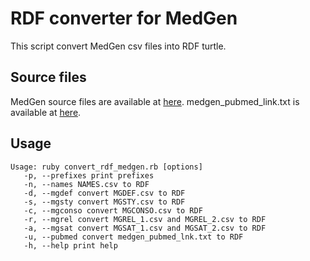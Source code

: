 # RDF converter for MedGen

This script convert MedGen csv files into RDF turtle.

## Source files

MedGen source files are available at [here](ftp://ftp.ncbi.nlm.nih.gov/pub/medgen/csv/). medgen_pubmed_link.txt is available at [here](ftp://ftp.ncbi.nlm.nih.gov/pub/medgen/).

## Usage

    Usage: ruby convert_rdf_medgen.rb [options]
       -p, --prefixes print prefixes
       -n, --names NAMES.csv to RDF
       -d, --mgdef convert MGDEF.csv to RDF
       -s, --mgsty convert MGSTY.csv to RDF
       -c, --mgconso convert MGCONSO.csv to RDF
       -r, --mgrel convert MGREL_1.csv and MGREL_2.csv to RDF
       -a, --mgsat convert MGSAT_1.csv and MGSAT_2.csv to RDF
       -u, --pubmed convert medgen_pubmed_lnk.txt to RDF
       -h, --help print help

